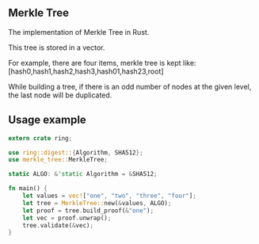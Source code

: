 ## Merkle Tree

The implementation of Merkle Tree in Rust.

This tree is stored in a vector. 

For example, there are four items, merkle tree is kept like: 
[hash0,hash1,hash2,hash3,hash01,hash23,root]

While building a tree, if there is an odd number of nodes at the given level, the last node will be duplicated.

## Usage example

```Rust
extern crate ring;

use ring::digest::{Algorithm, SHA512};
use merkle_tree::MerkleTree;

static ALGO: &'static Algorithm = &SHA512;

fn main() {
    let values = vec!["one", "two", "three", "four"];
    let tree = MerkleTree::new(&values, ALGO);
    let proof = tree.build_proof(&"one");
    let vec = proof.unwrap();
    tree.validate(&vec);
}
```
